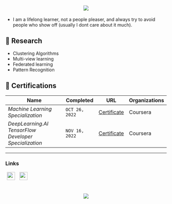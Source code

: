 
<!-- # <p align="center"> </p> -->
<h1 align="center">
    <img src="https://readme-typing-svg.herokuapp.com/?color=0F6351&random=false&width=435&lines=Hi%20there!;%20I%20am%20Kristina%20P.%20Sinaga&center=true&size=27">
  </a>
</h1>

 
- I am a lifelong learner, not a people pleaser, and always try to avoid people who show off (usually I dont care about it much).



## 🔭 Research

- Clustering Algorithms
- Multi-view learning
- Federated learning
- Pattern Recognition


## 📜 Certifications


Name | Completed |  URL | Organizations
--- | --- | --- | --- | 
*Machine Learning Specialization* | `OCT 26, 2022` | [Certificate](https://coursera.org/share/5bdbda3f14262b22782bb153174f8660) | Coursera
*DeepLearning.AI TensorFlow Developer Specialization* | `NOV 16, 2022` | [Certificate](https://coursera.org/share/b9925d646cd202d41c5fb14df2b96a8d) | Coursera


---

### Links

<a href="https://scholar.google.com/citations?user=yNWQLYAAAAAJ&hl=en&oi=ao"><img src="https://user-images.githubusercontent.com/47393421/142145409-04c70c23-71a9-4b8d-b2df-509e7ad658dc.png" alt="scholar-logo" width="25" hspace="5"/></a> </a><a href="https://www.researchgate.net/profile/Kristina-Ps-2"><img src="https://img.icons8.com/?size=100&id=JwlJGiL15V81&format=png&color=000000" alt="researchgate-logo" width="25" hspace="5"/></a>





<!-- # <p align="center"> </p> -->
<h1 align="center">
    <img src="https://readme-typing-svg.herokuapp.com/?color=0F6351&random=false&width=435&lines=Thanks%20for%20stopping%20by;%20Have%20a%20great%20day!👋&center=true&size=27">
  </a>
</h1>
